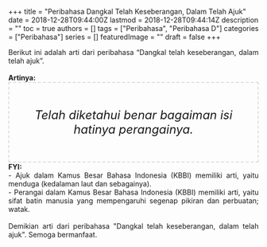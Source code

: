 +++
title = "Peribahasa Dangkal Telah Keseberangan, Dalam Telah Ajuk"
date = 2018-12-28T09:44:00Z
lastmod = 2018-12-28T09:44:14Z
description = ""
toc = true
authors = []
tags = ["Peribahasa", "Peribahasa D"]
categories = ["Peribahasa"]
series = []
featuredImage = ""
draft = false
+++

<div dir="ltr" style="text-align: left;" trbidi="on"><div style="text-align: justify;">Berikut ini adalah arti dari peribahasa “Dangkal telah keseberangan, dalam telah ajuk”.</div><br /><div style="text-align: justify;"><b>Artinya:</b></div><div style="border: 2px dashed #ddd; font-size: 24px; height: auto; margin: 0 auto; padding: 50px; text-align: center; width: auto;"><i>Telah diketahui benar bagaiman isi hatinya perangainya.</i></div><div style="text-align: justify;"><b>FYI:</b><br />- Ajuk dalam Kamus Besar Bahasa Indonesia (KBBI) memiliki arti, yaitu menduga (kedalaman laut dan sebagainya).<br />- Perangai dalam Kamus Besar Bahasa Indonesia (KBBI) memiliki arti, yaitu sifat batin manusia yang mempengaruhi segenap pikiran dan perbuatan; watak.</div><br /><div style="text-align: justify;">Demikian arti dari peribahasa "Dangkal telah keseberangan, dalam telah ajuk". Semoga bermanfaat. </div></div>
